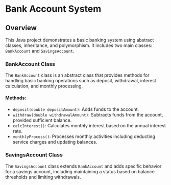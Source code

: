 # Bank Account System

## Overview
This Java project demonstrates a basic banking system using abstract classes, inheritance, and polymorphism. It includes two main classes: `BankAccount` and `SavingsAccount`.


### BankAccount Class
The `BankAccount` class is an abstract class that provides methods for handling basic banking operations such as deposit, withdrawal, interest calculation, and monthly processing.

#### Methods:
- `deposit(double depositAmount)`: Adds funds to the account.
- `withdraw(double withdrawalAmount)`: Subtracts funds from the account, provided sufficient balance.
- `calcInterest()`: Calculates monthly interest based on the annual interest rate.
- `monthlyProcess()`: Processes monthly activities including deducting service charges and updating balances.

### SavingsAccount Class
The `SavingsAccount` class extends `BankAccount` and adds specific behavior for a savings account, including maintaining a status based on balance thresholds and limiting withdrawals.
